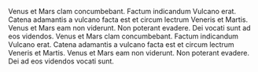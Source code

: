 Venus et Mars clam concumbebant. Factum indicandum Vulcano erat. Catena adamantis a vulcano facta est et circum lectrum Veneris et Martis. Venus et Mars eam non viderunt. Non poterant evadere. Dei vocati sunt ad eos videndos. Venus et Mars clam concumbebant. Factum indicandum Vulcano erat. Catena adamantis a vulcano facta est et circum lectrum Veneris et Martis. Venus et Mars eam non viderunt. Non poterant evadere. Dei ad eos videndos vocati sunt. 
